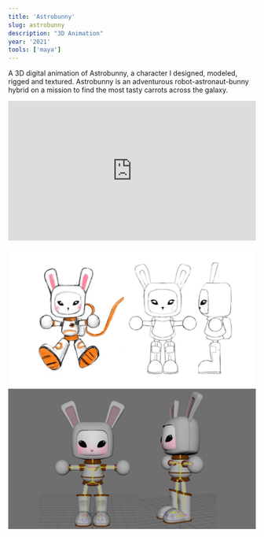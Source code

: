 ```yaml
---
title: 'Astrobunny'
slug: astrobunny
description: "3D Animation"
year: '2021'
tools: ['maya']
---
```


A 3D digital animation of Astrobunny, a character I designed, modeled, rigged and textured. Astrobunny is an adventurous robot-astronaut-bunny hybrid on a mission to find the most tasty carrots across the galaxy.
<div class="w-full">
<div style="padding:56.25% 0 0 0;position:relative;"><iframe src="https://player.vimeo.com/video/1002278016?badge=0&amp;autopause=0&amp;player_id=0&amp;app_id=58479" frameborder="0" allow="autoplay; fullscreen; picture-in-picture; clipboard-write" style="position:absolute;top:0;left:0;width:100%;height:100%;" title="Astrobunny's Adventure"></iframe></div><script src="https://player.vimeo.com/api/player.js"></script>
</div>

![sketch](../../assets/projects/astrobunny/1sketches.jpg)
![sketch](../../assets/projects/astrobunny/model.jpg)